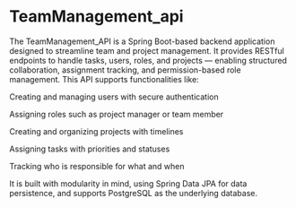 # TeamManagement_api
The TeamManagement_API is a Spring Boot-based backend application designed to streamline team and project management. It provides RESTful endpoints to handle tasks, users, roles, and projects — enabling structured collaboration, assignment tracking, and permission-based role management.
This API supports functionalities like:

Creating and managing users with secure authentication

Assigning roles such as project manager or team member

Creating and organizing projects with timelines

Assigning tasks with priorities and statuses

Tracking who is responsible for what and when

It is built with modularity in mind, using Spring Data JPA for data persistence, and supports PostgreSQL as the underlying database.
